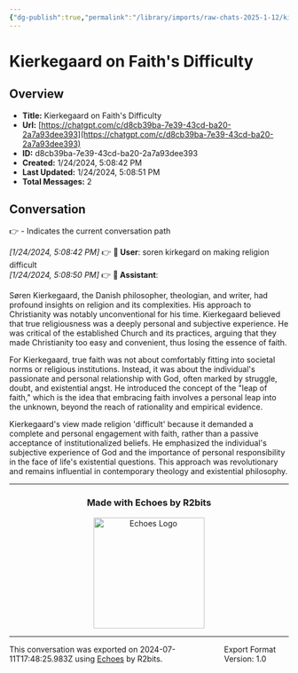 ```yaml
---
{"dg-publish":true,"permalink":"/library/imports/raw-chats-2025-1-12/kierkegaard-on-faith-s-difficulty/"}
---
```


# Kierkegaard on Faith's Difficulty

## Overview
- **Title:** Kierkegaard on Faith's Difficulty
- **Url:** [https://chatgpt.com/c/d8cb39ba-7e39-43cd-ba20-2a7a93dee393](https://chatgpt.com/c/d8cb39ba-7e39-43cd-ba20-2a7a93dee393)
- **ID:** d8cb39ba-7e39-43cd-ba20-2a7a93dee393
- **Created:** 1/24/2024, 5:08:42 PM
- **Last Updated:** 1/24/2024, 5:08:51 PM
- **Total Messages:** 2

## Conversation
👉 - Indicates the current conversation path

<i>[1/24/2024, 5:08:42 PM]</i> 👉 <b>👤 User</b>: soren kirkegard on making religion difficult<br>
<i>[1/24/2024, 5:08:50 PM]</i> 👉 <b>🤖 Assistant</b>: 

Søren Kierkegaard, the Danish philosopher, theologian, and writer, had profound insights on religion and its complexities. His approach to Christianity was notably unconventional for his time. Kierkegaard believed that true religiousness was a deeply personal and subjective experience. He was critical of the established Church and its practices, arguing that they made Christianity too easy and convenient, thus losing the essence of faith.

For Kierkegaard, true faith was not about comfortably fitting into societal norms or religious institutions. Instead, it was about the individual's passionate and personal relationship with God, often marked by struggle, doubt, and existential angst. He introduced the concept of the "leap of faith," which is the idea that embracing faith involves a personal leap into the unknown, beyond the reach of rationality and empirical evidence.

Kierkegaard's view made religion 'difficult' because it demanded a complete and personal engagement with faith, rather than a passive acceptance of institutionalized beliefs. He emphasized the individual's subjective experience of God and the importance of personal responsibility in the face of life's existential questions. This approach was revolutionary and remains influential in contemporary theology and existential philosophy.<br>

---

<div align="center">

### Made with Echoes by R2bits

<a href="https://echoes.r2bits.com">
  <img src="https://images.squarespace-cdn.com/content/v1/6493af4741c13939d335f0b8/18b27467-2da2-43b7-8d44-234bccf4f462/MINI_ECHOES_LOGO_NORMAL_WHITE_TEXT_SMALL-05-14+%281%29.png?format=300w" alt="Echoes Logo" width="200"/>
</a>

</div>

---

<div style="display: flex; justify-content: space-between;">
  <span>This conversation was exported on 2024-07-11T17:48:25.983Z using <a href="https://echoes.r2bits.com">Echoes</a> by R2bits.</span>
  <span>Export Format Version: 1.0</span>
</div>
